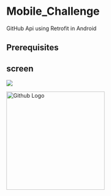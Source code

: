 # Mobile_Challenge
GitHub Api using Retrofit in Android



## Prerequisites


## screen
![](https://github.com/leylaBenAissaoui/Mobile_Challenge/blob/master/loading.gif )

<img src="https://github.com/leylaBenAissaoui/Mobile_Challenge/blob/master/loading.gif" width="256" height="256" title="Github Logo">
